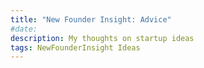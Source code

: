 ```yaml
---
title: "New Founder Insight: Advice"
#date:
description: My thoughts on startup ideas
tags: NewFounderInsight Ideas
---
```

